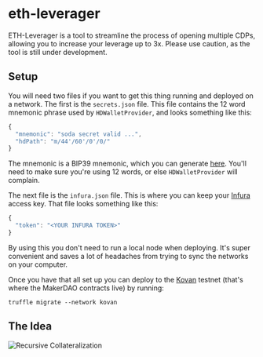 # eth-leverager

ETH-Leverager is a tool to streamline the process of opening multiple CDPs, allowing you to increase your leverage up to 3x. Please use caution, as the tool is still under development.

## Setup

You will need two files if you want to get this thing running and deployed on a network. The first is the `secrets.json` file. This file contains the 12 word mnemonic phrase used by `HDWalletProvider`, and looks something like this:

```js
{
  "mnemonic": "soda secret valid ...",
  "hdPath": "m/44'/60'/0'/0/"
}
```

The mnemonic is a BIP39 mnemonic, which you can generate [here](https://iancoleman.io/bip39/). You'll need to make sure you're using 12 words, or else `HDWalletProvider` will complain. 


The next file is the `infura.json` file. This is where you can keep your [Infura](https://infura.io/) access key. That file looks something like this:

```js
{
  "token": "<YOUR INFURA TOKEN>"
}
```

By using this you don't need to run a local node when deploying. It's super convenient and saves a lot of headaches from trying to sync the networks on your computer.

Once you have that all set up you can deploy to the [Kovan](https://kovan.etherscan.io/) testnet (that's where the MakerDAO contracts live) by running:

``` 
truffle migrate --network kovan
```

## The Idea

![Recursive Collateralization](/recursive-collateralization.png)
